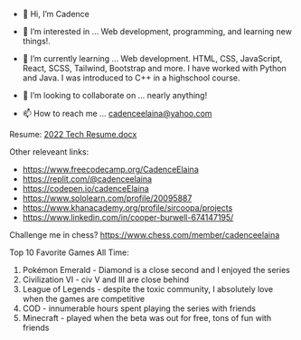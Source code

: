 - 👋 Hi, I’m Cadence 
- 👀 I’m interested in ... Web development, programming, and learning new things!.

- 🌱 I’m currently learning ... Web development. HTML, CSS, JavaScript, React, SCSS, Tailwind, Bootstrap and more. I have worked with Python and Java. I was introduced to C++ in a highschool course.

- 💞️ I’m looking to collaborate on ... nearly anything!
- 📫 How to reach me ... cadenceelaina@yahoo.com 

Resume: [2022 Tech Resume.docx](https://github.com/CadenceElaina/CadenceElaina/files/9105023/2022.Tech.Resume.docx)

Other releveant links: 
- https://www.freecodecamp.org/CadenceElaina
- https://replit.com/@cadenceelaina
- https://codepen.io/cadenceElaina
- https://www.sololearn.com/profile/20095887
- https://www.khanacademy.org/profile/sircoopa/projects
- https://www.linkedin.com/in/cooper-burwell-674147195/
 
Challenge me in chess? https://www.chess.com/member/cadenceelaina

Top 10 Favorite Games All Time: 
1. Pokémon Emerald - Diamond is a close second and I enjoyed the series
2. Civilization VI - civ V and III are close behind
3. League of Legends - despite the toxic community, I absolutely love when the games are competitive
4. COD - innumerable hours spent playing the series with friends
5. Minecraft - played when the beta was out for free, tons of fun with friends
